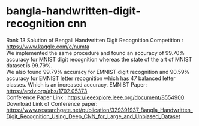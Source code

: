 # bangla-handwritten-digit-recognition cnn
Rank 13 Solution of  Bengali Handwritten Digit Recognition Competition : https://www.kaggle.com/c/numta <br>
We implemented the same procedure and found an accuracy of 99.70% accuracy for MNIST digit recognition whereas the state of the art of MNIST dataset is 99.79%.<br>
We also found 99.79% accuracy for EMNIST digit recognition and 90.59% accuracy for EMNIST letter recognition which has 47 balanced letter classes. Which is an increased accuracy.
EMNIST Paper: https://arxiv.org/abs/1702.05373 <br>
Conference Paper Link : https://ieeexplore.ieee.org/document/8554900 <br>
Download Link of Conference paper: https://www.researchgate.net/publication/329391937_Bangla_Handwritten_Digit_Recognition_Using_Deep_CNN_for_Large_and_Unbiased_Dataset
